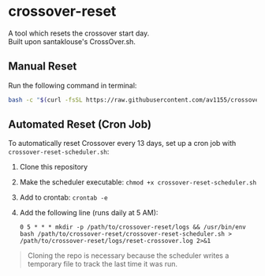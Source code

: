 # crossover-reset

A tool which resets the crossover start day.  
Built upon santaklouse's CrossOver.sh.

## Manual Reset

Run the following command in terminal:

```bash
bash -c "$(curl -fsSL https://raw.githubusercontent.com/av1155/crossover-reset/refs/heads/main/reset-crossover.sh)"
```

## Automated Reset (Cron Job)

To automatically reset Crossover every 13 days, set up a cron job with `crossover-reset-scheduler.sh`:

1. Clone this repository
1. Make the scheduler executable: `chmod +x crossover-reset-scheduler.sh`
1. Add to crontab: `crontab -e`
1. Add the following line (runs daily at 5 AM):

    ```cron
    0 5 * * * mkdir -p /path/to/crossover-reset/logs && /usr/bin/env bash /path/to/crossover-reset/crossover-reset-scheduler.sh > /path/to/crossover-reset/logs/reset-crossover.log 2>&1
    ```

> Cloning the repo is necessary because the scheduler writes a temporary file to track the last time it was run.
